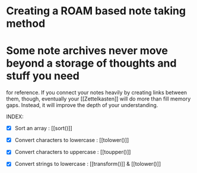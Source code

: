 # Creating a ROAM based note taking method  
# Some note archives never move beyond a storage of thoughts and stuff you need  
for reference. If you connect your notes heavily by creating links between them,
though, eventually your [[Zettelkasten]] will do more than fill memory gaps. Instead, it will improve the depth of your understanding.

INDEX:

- [X] Sort an array                             : [[sort()]]
- [X] Convert characters to lowercase           : [[tolower()]]
- [X] Convert characters to uppercase           : [[toupper()]]
- [X] Convert strings to lowercase              : [[transform()]] & [[tolower()]]


